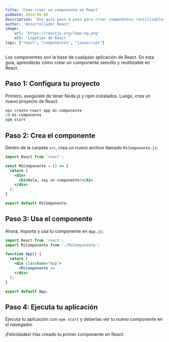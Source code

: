 ```yaml
---
title: 'Como crear un componente en React'
pubDate: 2024-06-08
description: 'Una guía paso a paso para crear componentes reutilizables en React.'
author: 'Desarrollador React'
image:
    url: 'https://reactjs.org/logo-og.png'
    alt: 'Logotipo de React.'
tags: ["react", "componentes", "javascript"]
---
```


Los componentes son la base de cualquier aplicación de React. En esta guía, aprenderás cómo crear un componente sencillo y reutilizable en React.

## Paso 1: Configura tu proyecto

Primero, asegúrate de tener Node.js y npm instalados. Luego, crea un nuevo proyecto de React:

```bash
npx create-react-app mi-componente
cd mi-componente
npm start
```

## Paso 2: Crea el componente

Dentro de la carpeta `src`, crea un nuevo archivo llamado `MiComponente.js`:

```jsx
import React from 'react';

const MiComponente = () => {
  return (
    <div>
      <h1>Hola, soy un componente!</h1>
    </div>
  );
}

export default MiComponente;
```

## Paso 3: Usa el componente

Ahora, importa y usa tu componente en `App.js`:

```jsx
import React from 'react';
import MiComponente from './MiComponente';

function App() {
  return (
    <div className="App">
      <MiComponente />
    </div>
  );
}

export default App;
```

## Paso 4: Ejecuta tu aplicación

Ejecuta tu aplicación con `npm start` y deberías ver tu nuevo componente en el navegador.

¡Felicidades! Has creado tu primer componente en React.
